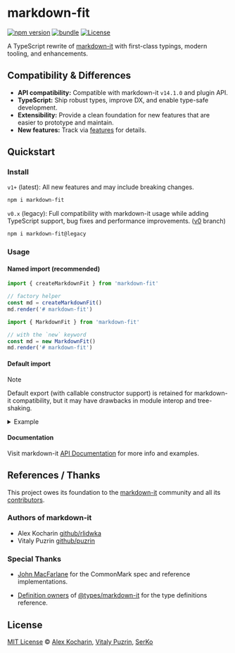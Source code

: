 # markdown-fit

[![npm version][npm-version-src]][npm-version-href]
[![bundle][bundle-src]][bundle-href]
[![License][license-src]][license-href]

A TypeScript rewrite of [markdown-it](https://github.com/markdown-it/markdown-it) with first-class typings, modern tooling, and enhancements.

## Compatibility & Differences

- **API compatibility:** Compatible with markdown-it `v14.1.0` and plugin API.
- **TypeScript:** Ship robust types, improve DX, and enable type-safe development.
- **Extensibility:** Provide a clean foundation for new features that are easier to prototype and maintain.
- **New features:** Track via [features](https://github.com/serkodev/markdown-fit/issues?q=is:issue%20label:features) for details.

## Quickstart

### Install

`v1+` (latest): All new features and may include breaking changes.

```bash
npm i markdown-fit
```

`v0.x` (legacy): Full compatibility with markdown-it usage while adding TypeScript support, bug fixes and performance improvements. ([v0](https://github.com/serkodev/markdown-fit/tree/v0) branch)

```bash
npm i markdown-fit@legacy
```

### Usage

#### Named import (recommended)

```ts
import { createMarkdownFit } from 'markdown-fit'

// factory helper
const md = createMarkdownFit()
md.render('# markdown-fit')
```

```ts
import { MarkdownFit } from 'markdown-fit'

// with the `new` keyword
const md = new MarkdownFit()
md.render('# markdown-fit')
```

#### Default import

> [!NOTE]
> Default export (with callable constructor support) is retained for markdown-it compatibility, but it may have drawbacks in module interop and tree-shaking.

<details>
<summary>Example</summary>

```ts
import MarkdownFit from 'markdown-fit'

// callable function
const md = MarkdownFit()
md.render('# markdown-fit')
```

```ts
// with the `new` keyword
const md = new MarkdownFit()
md.render('# markdown-fit')
```
</details>

#### Documentation

Visit markdown-it [API Documentation](https://markdown-it.github.io/markdown-it/) for more info and examples.

## References / Thanks

This project owes its foundation to the [markdown-it](https://github.com/markdown-it/markdown-it) community and all its [contributors](https://github.com/markdown-it/markdown-it/graphs/contributors).

### Authors of markdown-it
- Alex Kocharin [github/rlidwka](https://github.com/rlidwka)
- Vitaly Puzrin [github/puzrin](https://github.com/puzrin)

### Special Thanks

- [John MacFarlane](https://github.com/jgm) for the CommonMark spec and reference implementations.

- [Definition owners](https://github.com/DefinitelyTyped/DefinitelyTyped/blob/a26d35b5c331fbdb512ac7dfb1b846d282336c67/.github/CODEOWNERS#L4713C1-L4713C106) of [@types/markdown-it](https://www.npmjs.com/package/@types/markdown-it) for the type definitions reference.

## License

[MIT License](./LICENSE) © [Alex Kocharin](https://github.com/rlidwka), [Vitaly Puzrin](https://github.com/puzrin), [SerKo](https://github.com/serkodev)

<!-- Badges -->

[npm-version-src]: https://img.shields.io/npm/v/markdown-fit?style=flat&colorA=222&colorB=fff
[npm-version-href]: https://npmjs.com/package/markdown-fit
[bundle-src]: https://img.shields.io/bundlephobia/minzip/markdown-fit?style=flat&colorA=222&colorB=fff&label=minzip
[bundle-href]: https://bundlephobia.com/result?p=markdown-fit
[license-src]: https://img.shields.io/github/license/serkodev/markdown-fit.svg?style=flat&colorA=222&colorB=fff
[license-href]: https://github.com/serkodev/markdown-fit/blob/main/LICENSE

